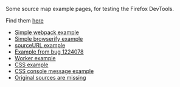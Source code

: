 Some source map example pages, for testing the Firefox DevTools.

Find them [here](https://tromey.github.io/source-map-examples/)

* [Simple webpack example](simple/index.html)
* [Simple browserify example](browserify/index.html)
* [sourceURL example](source-url/index.html)
* [Example from bug 1224078](bug-1224078/index.html)
* [Worker example](worker/index.html)
* [CSS example](css/index.html)
* [CSS console message example](css-warning/index.html)
* [Original sources are missing](missing-source/index.html)
